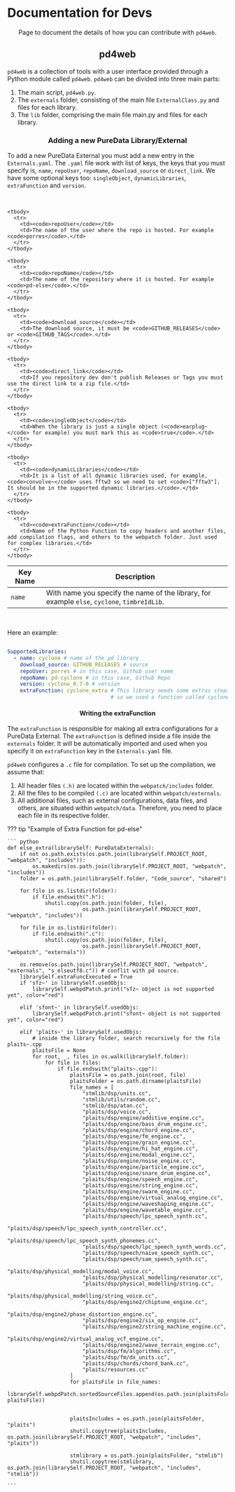 # Documentation for Devs

<p align="center"> Page to document the details of how you can contribute with <code>pd4web</code>. </p>

## <h2 align="center"> **pd4web** </h2>

`pd4web` is a collection of tools with a user interface provided through a Python module called `pd4web`. `pd4web` can be divided into three main parts:

1. The main script, `pd4web.py`.
2. The `externals` folder, consisting of the main file `ExternalClass.py` and files for each library.
3. The `lib` folder, comprising the main file main.py and files for each library.

### <h3 align="center"> **Adding a new PureData Library/External** </h3>

To add a new PureData External you must add a new entry in the `Externals.yaml`. The `.yaml` file work with list of keys, the keys that you must specify is, `name`, `repoUser`, `repoName`, `download_source` or `direct_link`. We have some optional keys too: `singleObject`, `dynamicLibraries`, `extraFunction` and `version`.

<br>
<table class="special-table">
    <thead>
      <tr>
        <th>  Key Name  </th>
        <th>Description</th>
      </tr>
    </thead>
    <tbody>
      <tr>
        <td><code>name</code></td>
        <td>With name you specify the name of the library, for example <code>else</code>, <code>cyclone</code>, <code>timbreIdLib</code>.</td>
      </tr>
    </tbody>
    
    <tbody>
      <tr>
        <td><code>repoUser</code></td>
        <td>The name of the user where the repo is hosted. For example <code>porres</code>.</td>
      </tr>
    </tbody>
    
    <tbody>
      <tr>
        <td><code>repoName</code></td>
        <td>The name of the repository where it is hosted. For example <code>pd-else</code>.</td>
      </tr>
    </tbody>
    
    <tbody>
      <tr>
        <td><code>download_source</code></td>
        <td>The download source, it must be <code>GITHUB_RELEASES</code> or <code>GITHUB_TAGS</code>.</td>
      </tr>
    </tbody>
    
    <tbody>
      <tr>
        <td><code>direct_link</code></td>
        <td>If you repository dev don't publish Releases or Tags you must use the direct link to a zip file.</td>
      </tr>
    </tbody>
    
    <tbody>
      <tr>
        <td><code>singleObject</code></td>
        <td>When the library is just a single object (<code>earplug~</code> for example) you must mark this as <code>true</code>.</td>
      </tr>
    </tbody>
    
    <tbody>
      <tr>
        <td><code>dynamicLibraries</code></td>
        <td>It is a list of all dynamic libraries used, for example, <code>convolve~</code> uses fftw3 so we need to set <code>["fftw3"]. It should be in the supported dynamic libraries.</code>.</td>
      </tr>
    </tbody>
    
    <tbody>
      <tr>
        <td><code>extraFunction</code></td>
        <td>Name of the Python Function to copy headers and another files, add compilation flags, and others to the webpatch folder. Just used for complex libraries.</td>
      </tr>
    </tbody>
    
  </table>

<br>

Here an example:

``` yaml

SupportedLibraries:
  - name: cyclone # name of the pd library
    download_source: GITHUB_RELEASES # source
    repoUser: porres # in this case, Github user name
    repoName: pd-cyclone # in this case, Github Repo
    version: cyclone_0.7-0 # version
    extraFunction: cyclone_extra # This library needs some extras steps, 
                                 # so we used a function called cyclone_extra, defined in externals.cyclone.
```

#### <h4 align="center"> **Writing the extraFunction** </h4>

The `extraFunction` is responsible for making all extra configurations for a PureData External. The `extraFunction` is defined inside a file inside the `externals` folder. It will be automatically imported and used when you specify it on `extraFunction` key in the `Externals.yaml` file.

`pd4web` configures a `.c` file for compilation. To set up the compilation, we assume that: 

1. All header files `(.h)` are located within the `webpatch/includes` folder.
2. All the files to be compiled `(.c)` are located within `webpatch/externals`.
3. All additional files, such as external configurations, data files, and others, are situated within `webpatch/data`. Therefore, you need to place each file in its respective folder.

??? tip "Example of Extra Function for pd-else"

    ``` python
    def else_extra(librarySelf: PureDataExternals):
        if not os.path.exists(os.path.join(librarySelf.PROJECT_ROOT, "webpatch", "includes")):
            os.makedirs(os.path.join(librarySelf.PROJECT_ROOT, "webpatch", "includes"))
        folder = os.path.join(librarySelf.folder, "Code_source", "shared")

        for file in os.listdir(folder):
            if file.endswith(".h"):
                shutil.copy(os.path.join(folder, file),
                            os.path.join(librarySelf.PROJECT_ROOT, "webpatch", "includes"))

        for file in os.listdir(folder):
            if file.endswith(".c"):
                shutil.copy(os.path.join(folder, file),
                            os.path.join(librarySelf.PROJECT_ROOT, "webpatch", "externals"))

        os.remove(os.path.join(librarySelf.PROJECT_ROOT, "webpatch", "externals", "s_elseutf8.c")) # conflit with pd source.
        librarySelf.extraFuncExecuted = True
        if 'sfz~' in librarySelf.usedObjs:
            librarySelf.webpdPatch.print("sfz~ object is not supported yet", color="red")

        elif 'sfont~' in librarySelf.usedObjs:
            librarySelf.webpdPatch.print("sfont~ object is not supported yet", color="red")

        elif 'plaits~' in librarySelf.usedObjs:
            # inside the library folder, search recursively for the file plaits~.cpp
            plaitsFile = None
            for root, _, files in os.walk(librarySelf.folder):
                for file in files:
                    if file.endswith("plaits~.cpp"):
                        plaitsFile = os.path.join(root, file)
                        plaitsFolder = os.path.dirname(plaitsFile)
                        file_names = [
                            "stmlib/dsp/units.cc",
                            "stmlib/utils/random.cc",
                            "stmlib/dsp/atan.cc",
                            "plaits/dsp/voice.cc",
                            "plaits/dsp/engine/additive_engine.cc",
                            "plaits/dsp/engine/bass_drum_engine.cc",
                            "plaits/dsp/engine/chord_engine.cc",
                            "plaits/dsp/engine/fm_engine.cc",
                            "plaits/dsp/engine/grain_engine.cc",
                            "plaits/dsp/engine/hi_hat_engine.cc",
                            "plaits/dsp/engine/modal_engine.cc",
                            "plaits/dsp/engine/noise_engine.cc",
                            "plaits/dsp/engine/particle_engine.cc",
                            "plaits/dsp/engine/snare_drum_engine.cc",
                            "plaits/dsp/engine/speech_engine.cc",
                            "plaits/dsp/engine/string_engine.cc",
                            "plaits/dsp/engine/swarm_engine.cc",
                            "plaits/dsp/engine/virtual_analog_engine.cc",
                            "plaits/dsp/engine/waveshaping_engine.cc",
                            "plaits/dsp/engine/wavetable_engine.cc",
                            "plaits/dsp/speech/lpc_speech_synth.cc",
                            "plaits/dsp/speech/lpc_speech_synth_controller.cc",
                            "plaits/dsp/speech/lpc_speech_synth_phonemes.cc",
                            "plaits/dsp/speech/lpc_speech_synth_words.cc",
                            "plaits/dsp/speech/naive_speech_synth.cc",
                            "plaits/dsp/speech/sam_speech_synth.cc",
                            "plaits/dsp/physical_modelling/modal_voice.cc",
                            "plaits/dsp/physical_modelling/resonator.cc",
                            "plaits/dsp/physical_modelling/string.cc",
                            "plaits/dsp/physical_modelling/string_voice.cc",
                            "plaits/dsp/engine2/chiptune_engine.cc",
                            "plaits/dsp/engine2/phase_distortion_engine.cc",
                            "plaits/dsp/engine2/six_op_engine.cc",
                            "plaits/dsp/engine2/string_machine_engine.cc",
                            "plaits/dsp/engine2/virtual_analog_vcf_engine.cc",
                            "plaits/dsp/engine2/wave_terrain_engine.cc",
                            "plaits/dsp/fm/algorithms.cc",
                            "plaits/dsp/fm/dx_units.cc",
                            "plaits/dsp/chords/chord_bank.cc",
                            "plaits/resources.cc"
                        ]
                        for plaitsFile in file_names:
                            librarySelf.webpdPatch.sortedSourceFiles.append(os.path.join(plaitsFolder, plaitsFile))

                        
                        plaitsIncludes = os.path.join(plaitsFolder, "plaits")
                        shutil.copytree(plaitsIncludes, os.path.join(librarySelf.PROJECT_ROOT, "webpatch", "includes", "plaits"))

                        stmlibrary = os.path.join(plaitsFolder, "stmlib")
                        shutil.copytree(stmlibrary, os.path.join(librarySelf.PROJECT_ROOT, "webpatch", "includes", "stmlib"))

    ```
